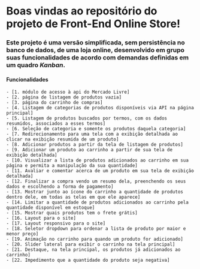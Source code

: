# Boas vindas ao repositório do projeto de Front-End Online Store!

### Este projeto é uma versão simplificada, sem persistência no banco de dados, de uma **loja online**, desenvolvido em grupo suas funcionalidades de acordo com demandas definidas em um quadro _Kanban_. 

#### Funcionalidades

    - [1. módulo de acesso à api do Mercado Livre]
    - [2. página de listagem de produtos vazia]
    - [3. página do carrinho de compras]
    - [4. Listagem de categorias de produtos disponíveis via API na página principal]
    - [5. Listagem de produtos buscados por termos, com os dados resumidos, associados a esses termos]
    - [6. Seleção de categoria e somente os produtos daquela categoria]
    - [7. Redirecionamento para uma tela com a exibição detalhada ao clicar na exibição resumida de um produto]
    - [8. Adicionar produtos a partir da tela de listagem de produtos]
    - [9. Adicionar um produto ao carrinho a partir de sua tela de exibição detalhada]
    - [10. Visualizar a lista de produtos adicionados ao carrinho em sua página e permita a manipulação da sua quantidade]
    - [11. Avaliar e comentar acerca de um produto em sua tela de exibição detalhada]
    - [12. Finalizar a compra vendo um resumo dela, preenchendo os seus dados e escolhendo a forma de pagamento]
    - [13. Mostrar junto ao ícone do carrinho a quantidade de produtos dentro dele, em todas as telas em que ele aparece]
    - [14. Limitar a quantidade de produtos adicionados ao carrinho pela quantidade disponível em estoque]
    - [15. Mostrar quais produtos tem o frete grátis]
    - [16. Layout para o site]
    - [17. Layout responsivo para o site]
    - [18. Seletor dropdown para ordenar a lista de produto por maior e menor preço]
    - [19. Animação no carrinho para quando um produto for adicionado]
    - [20. Slider lateral para exibir o carrinho na tela principal]
    - [21. Destaque, na tela principal, os produtos já adicionados ao carrinho]
    - [22. Impedimento que a quantidade do produto seja negativa]

